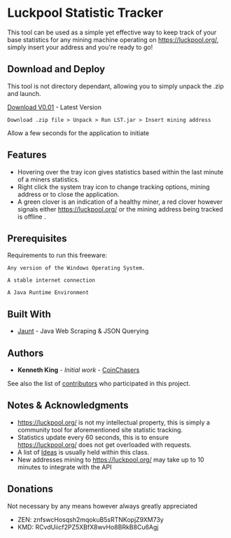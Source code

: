 # Luckpool Statistic Tracker

This tool can be used as a simple yet effective way to keep track of your base statistics for any mining machine operating on https://luckpool.org/, simply insert your address and you're ready to go!

## Download and Deploy

This tool is not directory dependant, allowing you to simply unpack the .zip and launch.

[Download V0.01](https://1drv.ms/u/s!AtCaXnCTS_fxaQUvVS0DxOyh1Fc) - Latest Version

```
Download .zip file > Unpack > Run LST.jar > Insert mining address
```
Allow a few seconds for the application to initiate

## Features
* Hovering over the tray icon gives statistics based within the last minute of a miners statistics.
* Right click the system tray icon to change tracking options, mining address or to close the application.
* A green clover is an indication of a healthy miner, a red clover however signals either https://luckpool.org/ or the mining address being tracked is offline
.
## Prerequisites

Requirements to run this freeware:

```
Any version of the Windows Operating System.
```
```
A stable internet connection
```
```
A Java Runtime Environment
```

## Built With

* [Jaunt](http://jaunt-api.com/) - Java Web Scraping & JSON Querying

## Authors

* **Kenneth King** - *Initial work* - [CoinChasers](https://github.com/CoinChasers)

See also the list of [contributors](https://github.com/CoinChasers/luckpool_tracker/graphs/contributors) who participated in this project.

## Notes & Acknowledgments
* https://luckpool.org/ is not my intellectual property, this is simply a community tool for aforementioned site statistic tracking.
* Statistics update every 60 seconds, this is to ensure https://luckpool.org/ does not get overloaded with requests.
* A list of [Ideas](https://github.com/CoinChasers/luckpool_tracker/blob/master/luckpool/src/org/coinchasers/ToDo.java) is usually held within this class.
* New addresses mining to https://luckpool.org/ may take up to 10 minutes to integrate with the API

## Donations
Not necessary by any means however always greatly appreciated

* ZEN: znfswcHosqsh2mqokuB5sRTNKopjZ9XM73y
* KMD: RCvdUiicf2PZ5XBfX8wvHo8BRkB8Cu6Agj
